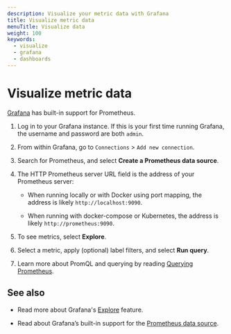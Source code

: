 ```yaml
---
description: Visualize your metric data with Grafana
title: Visualize metric data
menuTitle: Visualize data
weight: 100
keywords:
  - visualize
  - grafana
  - dashboards
---
```


# Visualize metric data

[Grafana](/grafana/download/) has built-in support for Prometheus.

1. Log in to your Grafana instance.
   If this is your first time running Grafana,
   the username and password are both `admin`.
1. From within Grafana, go to `Connections` > `Add new connection`.
1. Search for Prometheus, and select **Create a Prometheus data source**.
1. The HTTP Prometheus server URL field is the address of your Prometheus server:

   - When running locally or with Docker using port mapping,
     the address is likely `http://localhost:9090`.

   - When running with docker-compose or Kubernetes,
     the address is likely `http://prometheus:9090`.

1. To see metrics, select **Explore**.
1. Select a metric, apply (optional) label filters, and select **Run query**.
1. Learn more about PromQL and querying by reading [Querying Prometheus](https://prometheus.io/docs/prometheus/latest/querying/basics/).

## See also

- Read more about Grafana's [Explore](http://docs.grafana.org/features/explore) feature.

- Read about Grafana’s built-in support for the [Prometheus data source](/docs/grafana/latest/datasources/prometheus/).
